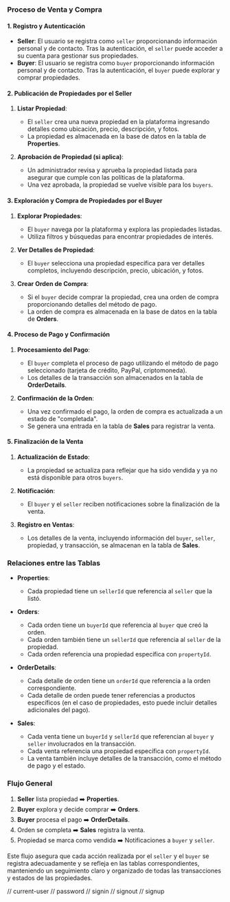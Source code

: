 ### Proceso de Venta y Compra

#### 1. **Registro y Autenticación**

- **Seller**: El usuario se registra como `seller` proporcionando información personal y de contacto. Tras la autenticación, el `seller` puede acceder a su cuenta para gestionar sus propiedades.
- **Buyer**: El usuario se registra como `buyer` proporcionando información personal y de contacto. Tras la autenticación, el `buyer` puede explorar y comprar propiedades.

#### 2. **Publicación de Propiedades por el Seller**

1. **Listar Propiedad**:
   - El `seller` crea una nueva propiedad en la plataforma ingresando detalles como ubicación, precio, descripción, y fotos.
   - La propiedad es almacenada en la base de datos en la tabla de **Properties**.

2. **Aprobación de Propiedad (si aplica)**:
   - Un administrador revisa y aprueba la propiedad listada para asegurar que cumple con las políticas de la plataforma.
   - Una vez aprobada, la propiedad se vuelve visible para los `buyers`.

#### 3. **Exploración y Compra de Propiedades por el Buyer**

1. **Explorar Propiedades**:
   - El `buyer` navega por la plataforma y explora las propiedades listadas.
   - Utiliza filtros y búsquedas para encontrar propiedades de interés.

2. **Ver Detalles de Propiedad**:
   - El `buyer` selecciona una propiedad específica para ver detalles completos, incluyendo descripción, precio, ubicación, y fotos.

3. **Crear Orden de Compra**:
   - Si el `buyer` decide comprar la propiedad, crea una orden de compra proporcionando detalles del método de pago.
   - La orden de compra es almacenada en la base de datos en la tabla de **Orders**.

#### 4. **Proceso de Pago y Confirmación**

1. **Procesamiento del Pago**:
   - El `buyer` completa el proceso de pago utilizando el método de pago seleccionado (tarjeta de crédito, PayPal, criptomoneda).
   - Los detalles de la transacción son almacenados en la tabla de **OrderDetails**.

2. **Confirmación de la Orden**:
   - Una vez confirmado el pago, la orden de compra es actualizada a un estado de "completada".
   - Se genera una entrada en la tabla de **Sales** para registrar la venta.

#### 5. **Finalización de la Venta**

1. **Actualización de Estado**:
   - La propiedad se actualiza para reflejar que ha sido vendida y ya no está disponible para otros `buyers`.

2. **Notificación**:
   - El `buyer` y el `seller` reciben notificaciones sobre la finalización de la venta.

3. **Registro en Ventas**:
   - Los detalles de la venta, incluyendo información del `buyer`, `seller`, propiedad, y transacción, se almacenan en la tabla de **Sales**.

### Relaciones entre las Tablas

- **Properties**:
  - Cada propiedad tiene un `sellerId` que referencia al `seller` que la listó.

- **Orders**:
  - Cada orden tiene un `buyerId` que referencia al `buyer` que creó la orden.
  - Cada orden también tiene un `sellerId` que referencia al `seller` de la propiedad.
  - Cada orden referencia una propiedad específica con `propertyId`.

- **OrderDetails**:
  - Cada detalle de orden tiene un `orderId` que referencia a la orden correspondiente.
  - Cada detalle de orden puede tener referencias a productos específicos (en el caso de propiedades, esto puede incluir detalles adicionales del pago).

- **Sales**:
  - Cada venta tiene un `buyerId` y `sellerId` que referencian al `buyer` y `seller` involucrados en la transacción.
  - Cada venta referencia una propiedad específica con `propertyId`.
  - La venta también incluye detalles de la transacción, como el método de pago y el estado.

### Flujo General

1. **Seller** lista propiedad ➡️ **Properties**.
2. **Buyer** explora y decide comprar ➡️ **Orders**.
3. **Buyer** procesa el pago ➡️ **OrderDetails**.
4. Orden se completa ➡️ **Sales** registra la venta.
5. Propiedad se marca como vendida ➡️ Notificaciones a `buyer` y `seller`.

Este flujo asegura que cada acción realizada por el `seller` y el `buyer` se registra adecuadamente y se refleja en las tablas correspondientes, manteniendo un seguimiento claro y organizado de todas las transacciones y estados de las propiedades.


  // current-user
  // password
  // signin
  // signout
  // signup
